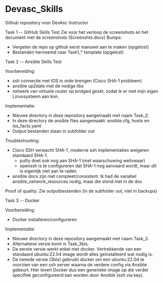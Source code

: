 # Devasc_Skills
Github repository voor DevAsc Instructor

Task 1 -- GitHub Skills Test
Zie voor het verloop de screenshots en het document met de screenshots (Screenshts.docx)
Bumps: 
- Vergeten de repo op github eerst manueel aan te maken (opgelost)
- Bestanden hernoemd naar Task1_* template (opgelost)

Task 2 -- Ansible Skills Test

Voorbereiding:
  - ssh connectie met IOS in orde brengen (Cisco SHA-1 probleem)
  - ansible up2date met de nodige libs
  - netwerk van virtuele router op bridged gezet, zodat ik er met mijn eigen Linuxsysteem aan kon.
  
Implementatie:
  - Nieuwe directory in deze repository aangemaakt met naam Task_2.
  - In deze directory de ansible files aangemaakt: ansible.cfg, hosts en ios_facts.yaml
  - Output bestanden staan in subfolder out
  
Troubleshooting:
  - Cisco SSH verwacht SHA-1, moderne ssh implementaties weigeren standaard SHA-1.
    - putty doet ook nog aan SHA-1 (met waarschuwing weliswaar)
    - openssh is te configureren dat SHA-1 nog aanvaard wordt, maar dit is eigenlijk niet aan te raden
  - ansible docs zijn niet compleet/consistent. Ik had de variabel ansible_network_resources nodig, maar die stond niet in de doc

Proof of quality:
  Zie outputbestanden (in de subfolder out, niet in backups)
  
Task 3 -- Docker

Voorbereiding:
  - Docker installeren/configureren
  
Implementatie:
  - Nieuwe directory in deze repository aangemaakt met naam Task_3.
  - Alternatieve versie komt in Task_3bis.
  - De eerste versie werkt enkel met docker.
    Vertrekkende van een standaard ubuntu:22.04 image wordt alles geïnstalleerd wat nodig is.
  - De tweede versie (3bis) gebruikt docker om een ubuntu:22.04 te voorzien van een ssh server waarna de verdere config via Ansible gebeurt.
    Hier levert Docker dus een generieke image op die verder specifiek geconfigureerd kan worden door Ansible (ssh via key).
